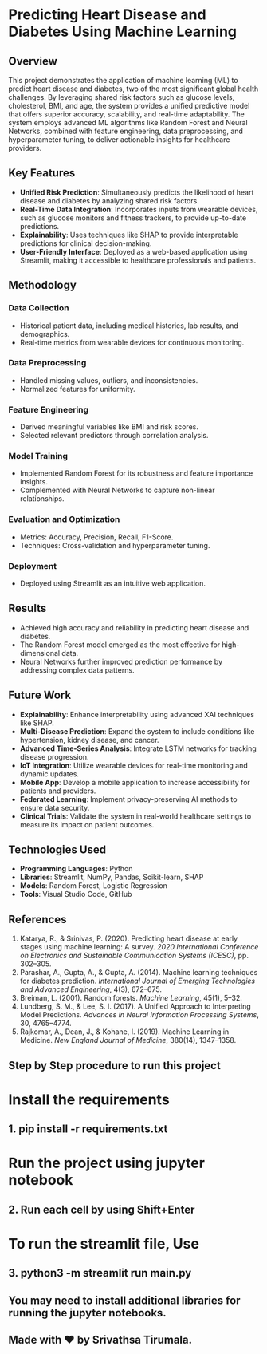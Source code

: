 # Predicting Heart Disease and Diabetes Using Machine Learning

## Overview
This project demonstrates the application of machine learning (ML) to predict heart disease and diabetes, two of the most significant global health challenges. By leveraging shared risk factors such as glucose levels, cholesterol, BMI, and age, the system provides a unified predictive model that offers superior accuracy, scalability, and real-time adaptability. The system employs advanced ML algorithms like Random Forest and Neural Networks, combined with feature engineering, data preprocessing, and hyperparameter tuning, to deliver actionable insights for healthcare providers.

## Key Features
- **Unified Risk Prediction**: Simultaneously predicts the likelihood of heart disease and diabetes by analyzing shared risk factors.
- **Real-Time Data Integration**: Incorporates inputs from wearable devices, such as glucose monitors and fitness trackers, to provide up-to-date predictions.
- **Explainability**: Uses techniques like SHAP to provide interpretable predictions for clinical decision-making.
- **User-Friendly Interface**: Deployed as a web-based application using Streamlit, making it accessible to healthcare professionals and patients.

## Methodology
### Data Collection
- Historical patient data, including medical histories, lab results, and demographics.
- Real-time metrics from wearable devices for continuous monitoring.

### Data Preprocessing
- Handled missing values, outliers, and inconsistencies.
- Normalized features for uniformity.

### Feature Engineering
- Derived meaningful variables like BMI and risk scores.
- Selected relevant predictors through correlation analysis.

### Model Training
- Implemented Random Forest for its robustness and feature importance insights.
- Complemented with Neural Networks to capture non-linear relationships.

### Evaluation and Optimization
- Metrics: Accuracy, Precision, Recall, F1-Score.
- Techniques: Cross-validation and hyperparameter tuning.

### Deployment
- Deployed using Streamlit as an intuitive web application.

## Results
- Achieved high accuracy and reliability in predicting heart disease and diabetes.
- The Random Forest model emerged as the most effective for high-dimensional data.
- Neural Networks further improved prediction performance by addressing complex data patterns.

## Future Work
- **Explainability**: Enhance interpretability using advanced XAI techniques like SHAP.
- **Multi-Disease Prediction**: Expand the system to include conditions like hypertension, kidney disease, and cancer.
- **Advanced Time-Series Analysis**: Integrate LSTM networks for tracking disease progression.
- **IoT Integration**: Utilize wearable devices for real-time monitoring and dynamic updates.
- **Mobile App**: Develop a mobile application to increase accessibility for patients and providers.
- **Federated Learning**: Implement privacy-preserving AI methods to ensure data security.
- **Clinical Trials**: Validate the system in real-world healthcare settings to measure its impact on patient outcomes.

## Technologies Used
- **Programming Languages**: Python
- **Libraries**: Streamlit, NumPy, Pandas, Scikit-learn, SHAP
- **Models**: Random Forest, Logistic Regression
- **Tools**: Visual Studio Code, GitHub

## References
1. Katarya, R., & Srinivas, P. (2020). Predicting heart disease at early stages using machine learning: A survey. *2020 International Conference on Electronics and Sustainable Communication Systems (ICESC)*, pp. 302–305.
2. Parashar, A., Gupta, A., & Gupta, A. (2014). Machine learning techniques for diabetes prediction. *International Journal of Emerging Technologies and Advanced Engineering*, 4(3), 672–675.
3. Breiman, L. (2001). Random forests. *Machine Learning*, 45(1), 5–32.
4. Lundberg, S. M., & Lee, S. I. (2017). A Unified Approach to Interpreting Model Predictions. *Advances in Neural Information Processing Systems*, 30, 4765–4774.
5. Rajkomar, A., Dean, J., & Kohane, I. (2019). Machine Learning in Medicine. *New England Journal of Medicine*, 380(14), 1347–1358.

## Step by Step procedure to run this project
  # Install the requirements
## 1. pip install -r requirements.txt
  # Run the project using jupyter notebook
## 2. Run each cell by using Shift+Enter
  # To run the streamlit file,  Use
## 3. python3 -m streamlit run main.py
   
## You may need to install additional libraries for running the jupyter notebooks.

## Made with ❤️ by Srivathsa Tirumala.

